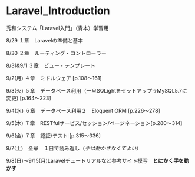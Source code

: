 # Laravel_Introduction
秀和システム「Laravel入門」（青本）学習用

8/29 １章　Laravelの準備と基本

8/30 ２章　ルーティング・コントローラー

8/31&9/1 ３章　ビュー・テンプレート

9/2(月) ４章　ミドルウェア [p.108〜161]

9/3(火) ５章　データベース利用（一旦SQLightをセットアップ→MySQL5.7に変更) [p.164〜223]

9/4(水) ６章　データベース利用２　Eloquent ORM [p.226〜278]

9/5(木) ７章　RESTfulサービス/セッション/ページネーション[p.280〜314]

9/6(金) ７章　認証/テスト [p.315〜336]

9/7(土)　全章　１日で読み返し（*手は動かさなくてよい*）

9/8(日)〜9/15(月)Laravelチュートリアルなど参考サイト模写　**とにかく手を動かす**
